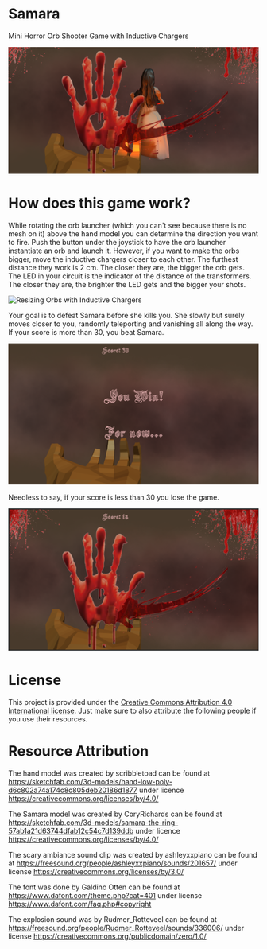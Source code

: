 # Samara
Mini Horror Orb Shooter Game with Inductive Chargers

![Samara Scare](ReadmeImages/samara_start.PNG)

# How does this game work?

While rotating the orb launcher (which you can't see because there is no mesh on it) above the hand model you can determine the direction you want to fire. Push the button under the joystick to have the orb launcher instantiate an orb and launch it. However, if you want to make the orbs bigger, move the inductive chargers closer to each other. The furthest distance they work is 2 cm. The closer they are, the bigger the orb gets. The LED in your circuit is the indicator of the distance of the transformers. The closer they are, the brighter the LED gets and the bigger your shots.

![Resizing Orbs with Inductive Chargers](ReadmeImages/inductive_charger_set.gif)

Your goal is to defeat Samara before she kills you. She slowly but surely moves closer to you, randomly teleporting and vanishing all along the way. If your score is more than 30, you beat Samara.

![You Win!](ReadmeImages/YouWin.PNG)

Needless to say, if your score is less than 30 you lose the game.

![You lose...](ReadmeImages/Youlose.PNG)

# License

This project is provided under the [Creative Commons Attribution 4.0 International license](https://creativecommons.org/licenses/by/4.0/). Just make sure to also attribute the following people if you use their resources.

# Resource Attribution

The hand model was created by scribbletoad can be found at https://sketchfab.com/3d-models/hand-low-poly-d6c802a74a174c8c805deb20186d1877 under licence https://creativecommons.org/licenses/by/4.0/

The Samara model was created by CoryRichards can be found at https://sketchfab.com/3d-models/samara-the-ring-57ab1a21d63744dfab12c54c7d139ddb under licence https://creativecommons.org/licenses/by/4.0/

The scary ambiance sound clip was created by ashleyxxpiano can be found at https://freesound.org/people/ashleyxxpiano/sounds/201657/ under license https://creativecommons.org/licenses/by/3.0/

The font was done by Galdino Otten can be found at https://www.dafont.com/theme.php?cat=401 under license https://www.dafont.com/faq.php#copyright

The explosion sound was by Rudmer_Rotteveel can be found at https://freesound.org/people/Rudmer_Rotteveel/sounds/336006/ under license https://creativecommons.org/publicdomain/zero/1.0/

